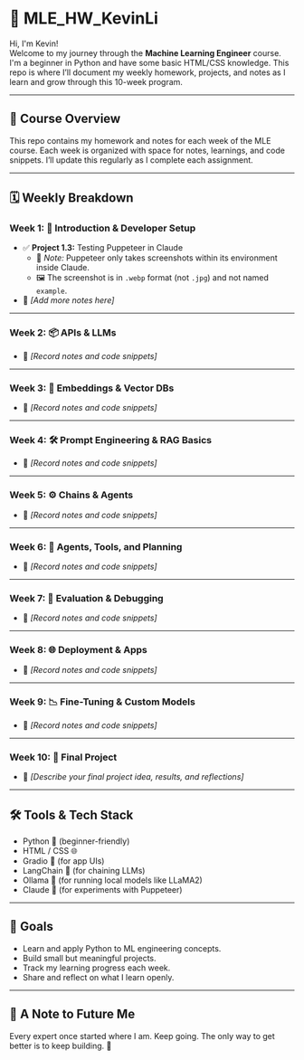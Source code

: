 # 📘 MLE_HW_KevinLi

Hi, I'm Kevin!  
Welcome to my journey through the **Machine Learning Engineer** course. I'm a beginner in Python and have some basic HTML/CSS knowledge. This repo is where I’ll document my weekly homework, projects, and notes as I learn and grow through this 10-week program.

---

## 🧠 Course Overview

This repo contains my homework and notes for each week of the MLE course. Each week is organized with space for notes, learnings, and code snippets. I’ll update this regularly as I complete each assignment.

---

## 🗓️ Weekly Breakdown

### Week 1: 🧱 Introduction & Developer Setup
- ✅ **Project 1.3:** Testing Puppeteer in Claude
  - 📌 *Note:* Puppeteer only takes screenshots within its environment inside Claude.
  - 🖼️ The screenshot is in `.webp` format (not `.jpg`) and not named `example`.
- 📝 *[Add more notes here]*

---

### Week 2: 📦 APIs & LLMs
- 📝 *[Record notes and code snippets]*

---

### Week 3: 🧠 Embeddings & Vector DBs
- 📝 *[Record notes and code snippets]*

---

### Week 4: 🛠️ Prompt Engineering & RAG Basics
- 📝 *[Record notes and code snippets]*

---

### Week 5: ⚙️ Chains & Agents
- 📝 *[Record notes and code snippets]*

---

### Week 6: 🤖 Agents, Tools, and Planning
- 📝 *[Record notes and code snippets]*

---

### Week 7: 🧪 Evaluation & Debugging
- 📝 *[Record notes and code snippets]*

---

### Week 8: 🌐 Deployment & Apps
- 📝 *[Record notes and code snippets]*

---

### Week 9: 📉 Fine-Tuning & Custom Models
- 📝 *[Record notes and code snippets]*

---

### Week 10: 🚀 Final Project
- 📝 *[Describe your final project idea, results, and reflections]*

---

## 🛠️ Tools & Tech Stack

- Python 🐍 (beginner-friendly)
- HTML / CSS 🌐
- Gradio 🤖 (for app UIs)
- LangChain 🧠 (for chaining LLMs)
- Ollama 🦙 (for running local models like LLaMA2)
- Claude 🤖 (for experiments with Puppeteer)

---

## 📌 Goals

- Learn and apply Python to ML engineering concepts.
- Build small but meaningful projects.
- Track my learning progress each week.
- Share and reflect on what I learn openly.

---

## 🙌 A Note to Future Me

Every expert once started where I am. Keep going. The only way to get better is to keep building. 🚀


